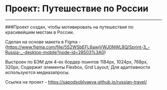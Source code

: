 # Проект: Путешествие по России
_______________

###Проект создан, чтобы мотивировать на путешествия по красивейшим местам в России.

Сделан на основе макета в Figma - (https://www.figma.com/file/5S2WSbEFL6awjVWJ0NWL8Q/Sprint-3_-Russia-_-desktop-mobile?node-id=28503%3A0)

Выстроен по БЭМ для 4-ех бордер поинтов 1184px, 1024px, 768px, 320px;
Содержит элементы Flexbox, Grid Layout;
Для адаптивности используются медиазапросы.

Ссылка на проект - https://sapodsoblyaeva.github.io/russian-travel/
